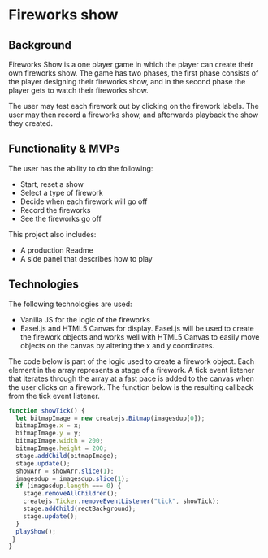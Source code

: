 # Fireworks show

## Background


Fireworks Show is a one player game in which the player can create their own fireworks show. The game has two phases, the first phase consists of the player designing their fireworks show, and in the second phase the player gets to watch their fireworks show.

The user may test each firework out by clicking on the firework labels. The user may then record a fireworks show, and afterwards playback the show they created.


## Functionality & MVPs

The user has the ability to do the following:

-  Start, reset a show
-  Select a type of firework
-  Decide when each firework will go off
-  Record the fireworks
-  See the fireworks go off

This project also includes:

-  A production Readme
-  A side panel that describes how to play


## Technologies
  The following technologies are used:
  -  Vanilla JS for the logic of the fireworks
  -  Easel.js and HTML5 Canvas for display. Easel.js will be used to create the firework objects and works well with HTML5 Canvas to easily move objects on the canvas by altering the x and y coordinates.

  The code below is part of the logic used to create a firework object. Each element in the array represents a stage of a firework. A tick event listener that iterates through the array at a fast pace is added to the canvas when the user clicks on a firework. The function below is the resulting callback from the tick event listener.


  ```javascript
  function showTick() {
    let bitmapImage = new createjs.Bitmap(imagesdup[0]);
    bitmapImage.x = x;
    bitmapImage.y = y;
    bitmapImage.width = 200;
    bitmapImage.height = 200;
    stage.addChild(bitmapImage);
    stage.update();
    showArr = showArr.slice(1);
    imagesdup = imagesdup.slice(1);
    if (imagesdup.length === 0) {
      stage.removeAllChildren();
      createjs.Ticker.removeEventListener("tick", showTick);
      stage.addChild(rectBackground);
      stage.update();
    }
    playShow();
   }
}


  ```
